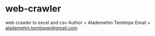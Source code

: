 # web-crawler
web crawler to excel and csv
Author = Alademehin Temitope
Email = alademehin.temitoper@gmail.com
